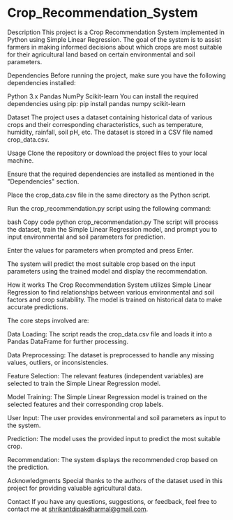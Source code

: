 # Crop_Recommendation_System
Description
This project is a Crop Recommendation System implemented in Python using Simple Linear Regression. The goal of the system is to assist farmers in making informed decisions about which crops are most suitable for their agricultural land based on certain environmental and soil parameters.

Dependencies
Before running the project, make sure you have the following dependencies installed:

Python 3.x
Pandas
NumPy
Scikit-learn
You can install the required dependencies using pip:
pip install pandas numpy scikit-learn

Dataset
The project uses a dataset containing historical data of various crops and their corresponding characteristics, such as temperature, humidity, rainfall, soil pH, etc. The dataset is stored in a CSV file named crop_data.csv.

Usage
Clone the repository or download the project files to your local machine.

Ensure that the required dependencies are installed as mentioned in the "Dependencies" section.

Place the crop_data.csv file in the same directory as the Python script.

Run the crop_recommendation.py script using the following command:

bash
Copy code
python crop_recommendation.py
The script will process the dataset, train the Simple Linear Regression model, and prompt you to input environmental and soil parameters for prediction.

Enter the values for parameters when prompted and press Enter.

The system will predict the most suitable crop based on the input parameters using the trained model and display the recommendation.

How it works
The Crop Recommendation System utilizes Simple Linear Regression to find relationships between various environmental and soil factors and crop suitability. The model is trained on historical data to make accurate predictions.

The core steps involved are:

Data Loading: The script reads the crop_data.csv file and loads it into a Pandas DataFrame for further processing.

Data Preprocessing: The dataset is preprocessed to handle any missing values, outliers, or inconsistencies.

Feature Selection: The relevant features (independent variables) are selected to train the Simple Linear Regression model.

Model Training: The Simple Linear Regression model is trained on the selected features and their corresponding crop labels.

User Input: The user provides environmental and soil parameters as input to the system.

Prediction: The model uses the provided input to predict the most suitable crop.

Recommendation: The system displays the recommended crop based on the prediction.

Acknowledgments
Special thanks to the authors of the dataset used in this project for providing valuable agricultural data.

Contact
If you have any questions, suggestions, or feedback, feel free to contact me at shrikantdipakdharmal@gmail.com.




